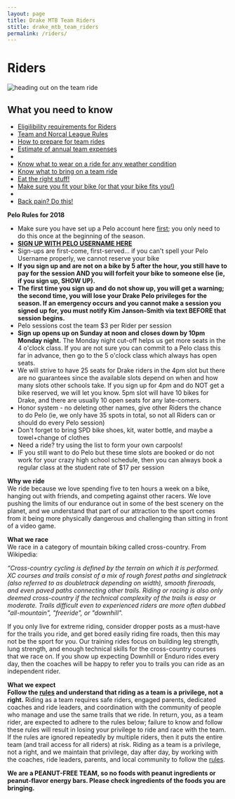 ```yaml
---
layout: page
title: Drake MTB Team Riders
stitle: drake_mtb_team_riders
permalink: /riders/
---
```

# Riders

![heading out on the team ride]({{site.baseurl}}/images/riders.jpg)

## What you need to know ##

* [Eligilibility requirements for Riders]({{site.baseurl}}/eligibility)
* [Team and Norcal League Rules]({{site.baseurl}}/rules)
* [How to prepare for team rides]({{site.baseurl}}/practices)
* [Estimate of annual team expenses]({{site.baseurl}}/expenses)
* 
* [Know what to wear on a ride for any weather condition]({{site.baseurl}}/images/what_to_wear_v2.pdf)
* [Know what to bring on a team ride]({{site.baseurl}}/images/what_to_bring.jpg)
* [Eat the right stuff!]({{site.baseurl}}/nutrition)
* [Make sure you fit your bike (or that your bike fits you!)]({{site.baseurl}}/images/bike_fit_all.pdf)
* 
* [Back pain? Do this!]({{site.baseurl}}/images/physio_notes_2017.pdf)

<a name="pelo"></a>
**Pelo Rules for 2018**  
* Make sure you have set up a Pelo account here [first](https://www.pelofitness.com/firstride); you only need to do this once at the beginning of the season.
* [<strong>SIGN UP WITH PELO USERNAME HERE</STRONG>](https://docs.google.com/spreadsheets/d/1D90qBIRN4r6zjOoTC30zHEN2BJmVdpmUhmqpJXXm5-A/edit?usp=sharing)
* Sign-ups are first-come, first-served... if you can't spell your Pelo Username properly, we cannot reserve your bike
* <b>If you sign up and are not on a bike by 5 after the hour, you still have to pay for the session AND you will forfeit your bike to someone else (ie, if you sign up, SHOW UP). </b>
* <b>The first time you sign up and do not show up, you will get a warning; the second time, you will lose your Drake Pelo privileges for the season.  If an emergency occurs and you cannot make a session you signed up for, you must notify Kim Janson-Smith via text BEFORE that session begins. </b>
* Pelo sessions cost the team $3 per Rider per session
* <b>Sign up opens up on Sunday at noon and closes down by 10pm Monday night.</b>  The Monday night cut-off helps us get more seats in the 4 o'clock class.  If you are not sure you can commit to a Pelo class this far in advance, then go to the 5 o'clock class which always has open seats.
* We will strive to have 25 seats for Drake riders in the 4pm slot but there are no guarantees since the available slots depend on when and how many slots other schools take.  If you sign up for 4pm and do NOT get a bike reserved, we will let you know.   5pm slot will have 10 bikes for Drake, and there are usually 10 open seats for any late-comers.
* Honor system - no deleting other names, give other Riders the chance to do Pelo (ie, we only have 35 spots in total, so not all Riders can or should do every Pelo session)
* Don't forget to bring SPD bike shoes, kit, water bottle, and maybe a towel+change of clothes
* Need a ride?  try using the list to form your own carpools!
* IF you still want to do Pelo but these time slots are booked or do not work for your crazy high school schedule, then you can always book a regular class at the student rate of $17 per session

**Why we ride**  
We ride because we love spending five to ten hours a week on a bike, hanging out with friends, and competing against other racers.  We love pushing the limits of our endurance out in some of the best scenery on the planet, and we understand that part of our attraction to the sport comes from it being more physically dangerous and challenging than sitting in front of a video game.

**What we race**  
We race in a category of mountain biking called cross-country.  From Wikipedia:  

*“Cross-country cycling is defined by the terrain on which it is performed. XC courses and trails consist of a mix of rough forest paths and singletrack (also referred to as doubletrack depending on width), smooth fireroads, and even paved paths connecting other trails. Riding or racing is also only deemed cross-country if the technical complexity of the trails is easy or moderate. Trails difficult even to experienced riders are more often dubbed "all-mountain", "freeride", or "downhill".*

If you only live for extreme riding, consider dropper posts as a must-have for the trails you ride, and get bored easily riding fire roads, then this may not be the sport for you.  Our training rides focus on building leg strength, lung strength, and enough technical skills for the cross-country courses that we race on.  If you show up expecting Downhill or Enduro rides every day, then the coaches will be happy to refer you to trails you can ride as an independent rider.

**What we expect**  
**Follow the [rules]({{site.baseurl}}/rules) and understand that riding as a team is a privilege, not a right.** Riding as a team requires safe riders, engaged parents, dedicated coaches and ride leaders, and coordination with the community of people who manage and use the same trails that we ride.  In return, you, as a team rider, are expected to adhere to the rules below; failure to know and follow these rules will result in losing your privilege to ride and race with the team.  If the rules are ignored repeatedly by multiple riders, then it puts the entire team (and trail access for all riders) at risk.  Riding as a team is a privilege, not a right, and we maintain that privilege, day after day, by working with the coaches, ride leaders, parents, and local community to follow the [rules]({{site.baseurl}}/rules).


**We are a PEANUT-FREE TEAM, so no foods with peanut ingredients or peanut-flavor energy bars. Please check ingredients of the foods you are bringing.**
